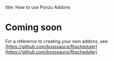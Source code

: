title: How to use Ponzu Addons

# Coming soon

For a reference to creating your own addons, see:
[https://github.com/bosssauce/fbscheduler](https://github.com/bosssauce/fbscheduler)
